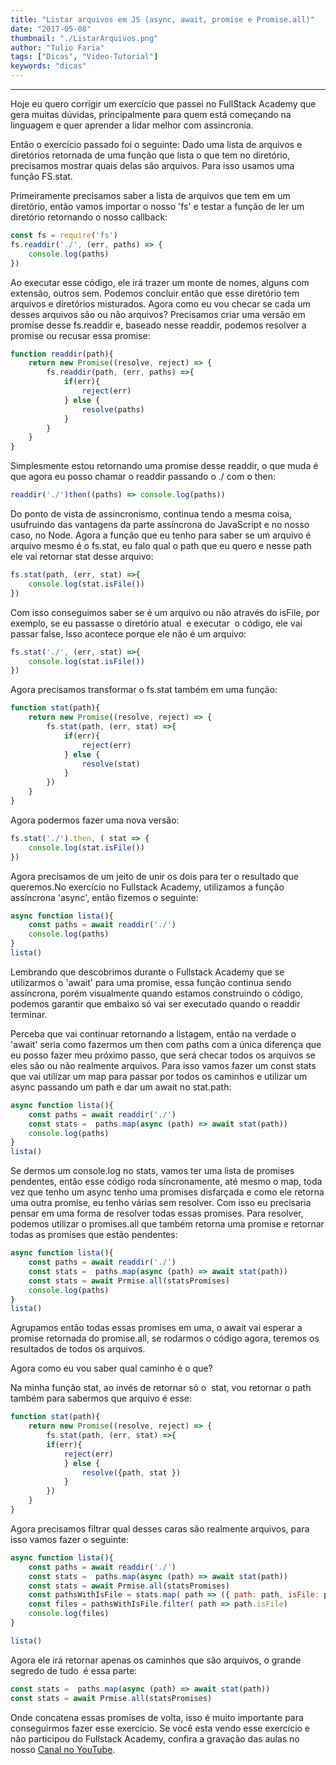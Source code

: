 ```yaml
---
title: "Listar arquivos em JS (async, await, promise e Promise.all)"
date: "2017-05-08"
thumbnail: "./ListarArquivos.png"
author: "Tulio Faria"
tags: ["Dicas", "Video-Tutorial"]
keywords: "dicas"
---
```


---
Hoje eu quero corrigir um exercício que passei no FullStack Academy que gera muitas dúvidas, principalmente para quem está começando na linguagem e quer aprender a lidar melhor com assincronia. 

Então o exercício passado foi o seguinte: Dado uma lista de arquivos e diretórios retornada de uma função que lista o que tem no diretório, precisamos mostrar quais delas são arquivos. Para isso usamos uma função FS.stat. 

Primeiramente precisamos saber a lista de arquivos que tem em um diretório, então vamos importar o nosso 'fs' e testar a função de ler um diretório retornando o nosso callback:

```jsx {numberLines: true}
const fs = require('fs')
fs.readdir('./', (err, paths) => {
    console.log(paths)
})
```

Ao executar esse código, ele irá trazer um monte de nomes, alguns com extensão, outros sem. Podemos concluir então que esse diretório tem arquivos e diretórios misturados. Agora como eu vou checar se cada um desses arquivos são ou não arquivos? Precisamos criar uma versão em promise desse fs.readdir e, baseado nesse readdir, podemos resolver a promise ou recusar essa promise:

```jsx {numberLines: true}
function readdir(path){
    return new Promise((resolve, reject) => {
        fs.readdir(path, (err, paths) =>{
            if(err){
                reject(err)
            } else {
                resolve(paths)
            }
        }
    }
}
```

Simplesmente estou retornando uma promise desse readdir, o que muda é que agora eu posso chamar o readdir passando o ./ com o then:

```jsx {numberLines: true}
readdir('./')then((paths) => console.log(paths))
```

Do ponto de vista de assincronismo, continua tendo a mesma coisa, usufruindo das vantagens da parte assíncrona do JavaScript e no nosso caso, no Node. Agora a função que eu tenho para saber se um arquivo é arquivo mesmo é o fs.stat, eu falo qual o path que eu quero e nesse path ele vai retornar stat desse arquivo:

```jsx {numberLines: true}
fs.stat(path, (err, stat) =>{
    console.log(stat.isFile())
})
```

Com isso conseguimos saber se é um arquivo ou não através do isFile, por exemplo, se eu passasse o diretório atual  e executar  o código, ele vai passar false, Isso acontece porque ele não é um arquivo:

```jsx {numberLines: true}
fs.stat('./', (err, stat) =>{
    console.log(stat.isFile())
})
```

Agora precisamos transformar o fs.stat também em uma função:

```jsx {numberLines: true}
function stat(path){
    return new Promise((resolve, reject) => {
        fs.stat(path, (err, stat) =>{
            if(err){
                reject(err)
            } else {
                resolve(stat)
            }
        })
    }
}
```
Agora podermos fazer uma nova versão:

```jsx {numberLines: true}
fs.stat('./').then, ( stat => {
    console.log(stat.isFile())
})
```

Agora precisamos de um jeito de unir os dois para ter o resultado que queremos.No exercício no Fullstack Academy, utilizamos a função assíncrona 'async', então fizemos o seguinte:

```jsx {numberLines: true}
async function lista(){
    const paths = await readdir('./')
    console.log(paths)
}
lista()
```

Lembrando que descobrimos durante o Fullstack Academy que se utilizarmos o 'await' para uma promise, essa função continua sendo assíncrona, porém visualmente quando estamos construindo o código, podemos garantir que embaixo só vai ser executado quando o readdir terminar. 

Perceba que vai continuar retornando a listagem, então na verdade o 'await' seria como fazermos um then com paths com a única diferença que eu posso fazer meu próximo passo, que será checar todos os arquivos se eles são ou não realmente arquivos. Para isso vamos fazer um const stats que vai utilizar um map para passar por todos os caminhos e utilizar um async passando um path e dar um await no stat.path:

```jsx {numberLines: true}
async function lista(){
    const paths = await readdir('./')
    const stats =  paths.map(async (path) => await stat(path))
    console.log(paths)
}
lista()
```

Se dermos um console.log no stats, vamos ter uma lista de promises pendentes, então esse código roda síncronamente, até mesmo o map, toda vez que tenho um async tenho uma promises disfarçada e como ele retorna uma outra promise, eu tenho várias sem resolver. Com isso eu precisaria pensar em uma forma de resolver todas essas promises. Para resolver, podemos utilizar o promises.all que também retorna uma promise e retornar todas as promises que estão pendentes:

```jsx {numberLines: true}
async function lista(){
    const paths = await readdir('./')
    const stats =  paths.map(async (path) => await stat(path))
    const stats = await Prmise.all(statsPromises)
    console.log(paths)
}
lista()
```

Agrupamos então todas essas promises em uma, o await vai esperar a promise retornada do promise.all, se rodarmos o código agora, teremos os resultados de todos os arquivos. 

Agora como eu vou saber qual caminho é o que? 

Na minha função stat, ao invés de retornar só o  stat, vou retornar o path também para sabermos que arquivo é esse:

```jsx {numberLines: true}
function stat(path){
    return new Promise((resolve, reject) => {
        fs.stat(path, (err, stat) =>{
        if(err){
            reject(err)
            } else {
                resolve({path, stat })
            }
        })
    }
}
```

Agora precisamos filtrar qual desses caras são realmente arquivos, para isso vamos fazer o seguinte:

```jsx {numberLines: true}
async function lista(){
    const paths = await readdir('./')
    const stats =  paths.map(async (path) => await stat(path))
    const stats = await Prmise.all(statsPromises)
    const pathsWithIsFile = stats.map( path => ({ path: path, isFile: path.stat.isFile()} ))
    const files = pathsWithIsFile.filter( path => path.isFile)
    console.log(files)
}

lista()
```

Agora ele irá retornar apenas os caminhos que são arquivos, o grande segredo de tudo  é essa parte:

```jsx {numberLines: true}
const stats =  paths.map(async (path) => await stat(path))
const stats = await Prmise.all(statsPromises)
```

Onde concatena essas promises de volta, isso é muito importante para conseguirmos fazer esse exercício. Se você esta vendo esse exercício e não participou do Fullstack Academy, confira a gravação das aulas no nosso [Canal no YouTube](https://www.youtube.com/channel/UC07JWf9A0B1scApbS1Te7Ww/featured).
